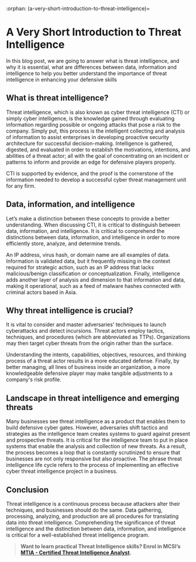 :orphan:
(a-very-short-introduction-to-threat-intelligence)=
# A Very Short Introduction to Threat Intelligence
 
In this blog post, we are going to answer what is threat intelligence, and why it is essential, what are differences between data, information and intelligence to help you better understand the importance of threat intelligence in enhancing your defensive skills

## What is threat intelligence?

Threat intelligence, which is also known as cyber threat intelligence (CTI) or simply cyber intelligence, is the knowledge gained through evaluating information regarding possible or ongoing attacks that pose a risk to the company. Simply put, this process is the intelligent collecting and analysis of information to assist enterprises in developing proactive security architecture for successful decision-making. Intelligence is gathered, digested, and evaluated in order to establish the motivations, intentions, and abilities of a threat actor; all with the goal of concentrating on an incident or patterns to inform and provide an edge for defensive players properly.

CTI is supported by evidence, and the proof is the cornerstone of the information needed to develop a successful cyber threat management unit for any firm.

## Data, information, and intelligence

Let’s make a distinction between these concepts to provide a better understanding. When discussing CTI, it is critical to distinguish between data, information, and intelligence. It is critical to comprehend the distinctions between data, information, and intelligence in order to more efficiently store, analyze, and determine trends.

An IP address, virus hash, or domain name are all examples of data. Information is validated data, but it frequently missing in the context required for strategic action, such as an IP address that lacks malicious/benign classification or conceptualization. Finally, intelligence adds another layer of analysis and dimension to that information and data, making it operational, such as a feed of malware hashes connected with criminal actors based in Asia.

## Why threat intelligence is crucial?

It is vital to consider and master adversaries' techniques to launch cyberattacks and detect incursions. Threat actors employ tactics, techniques, and procedures (which are abbreviated as TTPs). Organizations may then target cyber threats from the origin rather than the surface.

Understanding the intents, capabilities, objectives, resources, and thinking process of a threat actor results in a more educated defense. Finally, by better managing, all lines of business inside an organization, a more knowledgeable defensive player may make tangible adjustments to a company's risk profile.

## Landscape in threat intelligence and emerging threats

Many businesses see threat intelligence as a product that enables them to build defensive cyber gates. However, adversaries shift tactics and strategies as the intelligence team creates systems to guard against present and prospective threats.
It is critical for the intelligence team to put in place systems that enable the analysis and collection of new threats. As a result, the process becomes a loop that is constantly scrutinized to ensure that businesses are not only responsive but also proactive. The phrase threat intelligence life cycle refers to the process of implementing an effective cyber threat intelligence project in a business.

## Conclusion

Threat intelligence is a continuous process because attackers alter their techniques, and businesses should do the same. Data gathering, processing, analyzing, and production are all procedures for translating data into threat intelligence. Comprehending the significance of threat intelligence and the distinction between data, information, and intelligence is critical for a well-established threat intelligence program.

> **Want to learn practical Threat Intelligence skills? Enrol in MCSI’s [MTIA - Certified Threat Intelligence Analyst](https://www.mosse-institute.com/certifications/mtia-certified-threat-intelligence-analyst.html).**
